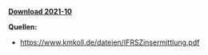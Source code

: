 [**Download 2021-10**](https://downgit.github.io/#/home?url=https://github.com/GeorgGoldbach/Zinsarchiv/tree/master/2021-10)

**Quellen:**
* https://www.kmkoll.de/dateien/IFRSZinsermittlung.pdf
